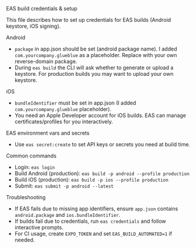 EAS build credentials & setup

This file describes how to set up credentials for EAS builds (Android keystore, iOS signing).

Android
- `package` in app.json should be set (android package name). I added `com.yourcompany.glueblue` as a placeholder. Replace with your own reverse-domain package.
- During `eas build` the CLI will ask whether to generate or upload a keystore. For production builds you may want to upload your own keystore.

iOS
- `bundleIdentifier` must be set in app.json (I added `com.yourcompany.glueblue` placeholder).
- You need an Apple Developer account for iOS builds. EAS can manage certificates/profiles for you interactively.

EAS environment vars and secrets
- Use `eas secret:create` to set API keys or secrets you need at build time.

Common commands
- Login: `eas login`
- Build Android (production): `eas build -p android --profile production`
- Build iOS (production): `eas build -p ios --profile production`
- Submit: `eas submit -p android --latest`

Troubleshooting
- If EAS fails due to missing app identifiers, ensure `app.json` contains `android.package` and `ios.bundleIdentifier`.
- If builds fail due to credentials, run `eas credentials` and follow interactive prompts.
- For CI usage, create `EXPO_TOKEN` and set `EAS_BUILD_AUTOMATED=1` if needed.
